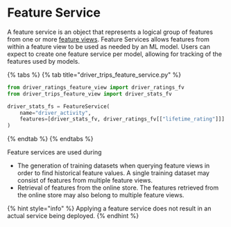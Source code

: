 # Feature Service

A feature service is an object that represents a logical group of features from one or more [feature views](feature-view.md). 
Feature Services allows features from within a feature view to be used as needed by an ML model. Users can expect to create one feature service per model, allowing for tracking of the features used by models.   

{% tabs %}
{% tab title="driver\_trips\_feature\_service.py" %}
```python
from driver_ratings_feature_view import driver_ratings_fv
from driver_trips_feature_view import driver_stats_fv

driver_stats_fs = FeatureService(
    name="driver_activity",
    features=[driver_stats_fv, driver_ratings_fv[["lifetime_rating"]]]
)
```
{% endtab %}
{% endtabs %}

Feature services are used during

* The generation of training datasets when querying feature views in order to find historical feature values. A single training dataset may consist of features from multiple feature views.
* Retrieval of features from the online store. The features retrieved from the online store may also belong to multiple feature views.

{% hint style="info" %}
Applying a feature service does not result in an actual service being deployed.
{% endhint %}
